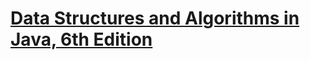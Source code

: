[Data Structures and Algorithms in Java, 6th Edition](http://www.amazon.com/Data-Structures-Algorithms-Michael-Goodrich/dp/1118771338)
======================================================================================================================================



